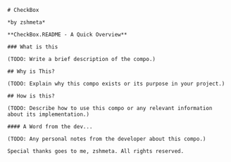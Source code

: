 
    # CheckBox
    
    *by zshmeta*
    
    **CheckBox.README - A Quick Overview**
    
    ### What is this
    
    (TODO: Write a brief description of the compo.)
    
    ## Why is This?
    
    (TODO: Explain why this compo exists or its purpose in your project.)
    
    ## How is this?
    
    (TODO: Describe how to use this compo or any relevant information about its implementation.)
    
    #### A Word from the dev...
    
    (TODO: Any personal notes from the developer about this compo.)
    
    Special thanks goes to me, zshmeta. All rights reserved.
      